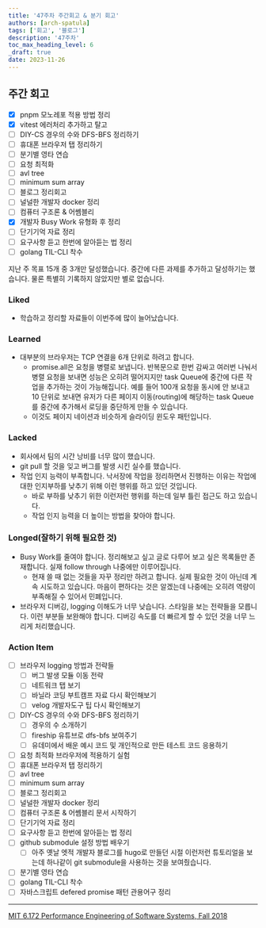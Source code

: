 ```yaml
---
title: '47주차 주간회고 & 분기 회고'
authors: [arch-spatula]
tags: ['회고', '블로그']
description: '47주차'
toc_max_heading_level: 6
_draft: true
date: 2023-11-26
---
```


<!--truncate-->

## 주간 회고

- [x] pnpm 모노레포 적용 방법 정리
- [x] vitest 에러처리 추가하고 탈고
- [ ] DIY-CS 경우의 수와 DFS-BFS 정리하기
- [ ] 휴대폰 브라우저 탭 정리하기
- [ ] 분기별 영타 연습
- [ ] 요청 최적화
- [ ] avl tree
- [ ] minimum sum array
- [ ] 블로그 정리회고
- [ ] 널널한 개발자 docker 정리
- [ ] 컴퓨터 구조론 & 어쎔블리
- [x] 개발자 Busy Work 유형화 후 정리
- [ ] 단기기억 자료 정리
- [ ] 요구사항 듣고 한번에 알아듣는 법 정리
- [ ] golang TIL-CLI 착수

지난 주 목표 15개 중 3개만 달성했습니다. 중간에 다른 과제를 추가하고 달성하기는 했습니다. 물론 특별히 기록하지 않았지만 별로 없습니다.

### Liked

- 학습하고 정리할 자료들이 이번주에 많이 늘어났습니다.

### Learned

- 대부분의 브라우저는 TCP 연결을 6개 단위로 하려고 합니다.
  - promise.all은 요청을 병렬로 보냅니다. 반복문으로 한번 감싸고 여러번 나눠서 병렬 요청을 보내면 성능은 오히려 떨어지지만 task Queue에 중간에 다른 작업을 추가하는 것이 가능해집니다. 예를 들어 100개 요청을 동시에 안 보내고 10 단위로 보내면 유저가 다른 페이지 이동(routing)에 해당하는 task Queue를 중간에 추가해서 로딩을 중단하게 만들 수 있습니다.
  - 이것도 페이지 네이션과 비슷하게 슬라이딩 윈도우 패턴입니다.

### Lacked

- 회사에서 팀의 시간 낭비를 너무 많이 했습니다.
- git pull 할 것을 잊고 버그를 발생 시킨 실수를 했습니다.
- 작업 인지 능력이 부족합니다. 낙서장에 작업을 정리하면서 진행하는 이유는 작업에 대한 인지부하를 낮추기 위해 이런 행위를 하고 있던 것입니다.
  - 바로 부하를 낮추기 위한 이런저런 행위를 하는데 일부 틀린 접근도 하고 있습니다.
  - 작업 인지 능력을 더 높이는 방법을 찾아야 합니다.

### Longed(잘하기 위해 필요한 것)

- Busy Work를 줄여야 합니다. 정리해보고 싶고 글로 다루어 보고 싶은 목록들만 존재합니다. 실재 follow through 나중에만 이루어집니다.
  - 현재 쓸 때 없는 것들을 자꾸 정리만 하려고 합니다. 실제 필요한 것이 아닌데 계속 시도하고 있습니다. 마음이 편하다는 것은 알겠는데 나중에는 오히려 역량이 부족해질 수 있어서 민폐입니다.
- 브라우저 디버깅, logging 이해도가 너무 낮습니다. 스타일을 보는 전략들을 모릅니다. 이런 부분들 보완해야 합니다. 디버깅 속도를 더 빠르게 할 수 있던 것을 너무 느리게 처리했습니다.

### Action Item

- [ ] 브라우저 logging 방법과 전략들
  - [ ] 버그 발생 모듈 이동 전략
  - [ ] 네트워크 탭 보기
  - [ ] 바닐라 코딩 부트캠프 자료 다시 확인해보기
  - [ ] velog 개발자도구 팁 다시 확인해보기
- [ ] DIY-CS 경우의 수와 DFS-BFS 정리하기
  - [ ] 경우의 수 소개하기
  - [ ] fireship 유튜브로 dfs-bfs 보여주기
  - [ ] 유데미에서 배운 예시 코드 및 개인적으로 만든 테스트 코드 응용하기
- [ ] 요청 최적화 브라우저에 적용하기 실험
- [ ] 휴대폰 브라우저 탭 정리하기
- [ ] avl tree
- [ ] minimum sum array
- [ ] 블로그 정리회고
- [ ] 널널한 개발자 docker 정리
- [ ] 컴퓨터 구조론 & 어쎔블리 문서 시작하기
- [ ] 단기기억 자료 정리
- [ ] 요구사항 듣고 한번에 알아듣는 법 정리
- [ ] github submodule 설정 방법 배우기
  - [ ] 아주 옛날 엣적 개발자 블로그를 hugo로 만들던 시절 이런저런 튜토리얼을 보는데 하나같이 git submodule을 사용하는 것을 보여줬습니다.
- [ ] 분기별 영타 연습
- [ ] golang TIL-CLI 착수
- [ ] 자바스크립트 defered promise 패턴 관용어구 정리

---

[MIT 6.172 Performance Engineering of Software Systems, Fall 2018](https://www.youtube.com/playlist?list=PLUl4u3cNGP63VIBQVWguXxZZi0566y7Wf)
